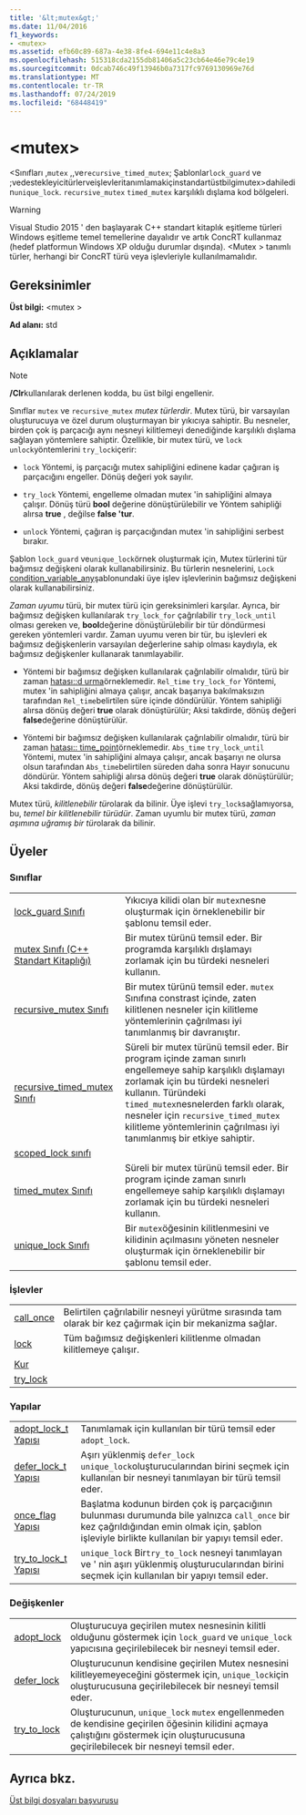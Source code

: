 ```yaml
---
title: '&lt;mutex&gt;'
ms.date: 11/04/2016
f1_keywords:
- <mutex>
ms.assetid: efb60c89-687a-4e38-8fe4-694e11c4e8a3
ms.openlocfilehash: 515318cda2155db81406a5c23cb64e46e79c4e19
ms.sourcegitcommit: 0dcab746c49f13946b0a7317fc9769130969e76d
ms.translationtype: MT
ms.contentlocale: tr-TR
ms.lasthandoff: 07/24/2019
ms.locfileid: "68448419"
---
```

# <a name="ltmutexgt"></a>&lt;mutex&gt;

\<Sınıfları ,`mutex` ,,ve`recursive_timed_mutex`; Şablonlar`lock_guard` ve ;vedestekleyicitürlerveişlevleritanımlamakiçinstandartüstbilgimutex>dahiledin`unique_lock`. `recursive_mutex` `timed_mutex` karşılıklı dışlama kod bölgeleri.

> [!WARNING]
> Visual Studio 2015 ' den başlayarak C++ standart kitaplık eşitleme türleri Windows eşitleme temel temellerine dayalıdır ve artık ConcRT kullanmaz (hedef platformun Windows XP olduğu durumlar dışında). \<Mutex > tanımlı türler, herhangi bir ConcRT türü veya işlevleriyle kullanılmamalıdır.

## <a name="requirements"></a>Gereksinimler

**Üst bilgi:** \<mutex >

**Ad alanı:** std

## <a name="remarks"></a>Açıklamalar

> [!NOTE]
> **/Clr**kullanılarak derlenen kodda, bu üst bilgi engellenir.

Sınıflar `mutex` ve `recursive_mutex` *mutex türlerdir*. Mutex türü, bir varsayılan oluşturucuya ve özel durum oluşturmayan bir yıkıcıya sahiptir. Bu nesneler, birden çok iş parçacığı aynı nesneyi kilitlemeyi denediğinde karşılıklı dışlama sağlayan yöntemlere sahiptir. Özellikle, bir mutex türü, ve `lock` `unlock`yöntemlerini `try_lock`içerir:

- `lock` Yöntemi, iş parçacığı mutex sahipliğini edinene kadar çağıran iş parçacığını engeller. Dönüş değeri yok sayılır.

- `try_lock` Yöntemi, engelleme olmadan mutex 'in sahipliğini almaya çalışır. Dönüş türü **bool** değerine dönüştürülebilir ve Yöntem sahipliği alırsa **true** , değilse **false 'tur**.

- `unlock` Yöntemi, çağıran iş parçacığından mutex 'in sahipliğini serbest bırakır.

Şablon `lock_guard` ve`unique_lock`örnek oluşturmak için, Mutex türlerini tür bağımsız değişkeni olarak kullanabilirsiniz. Bu türlerin nesnelerini, `Lock` [condition_variable_any](../standard-library/condition-variable-any-class.md)şablonundaki üye işlev işlevlerinin bağımsız değişkeni olarak kullanabilirsiniz.

*Zaman uyumu* türü, bir mutex türü için gereksinimleri karşılar. Ayrıca, bir bağımsız değişken kullanılarak `try_lock_for` çağrılabilir `try_lock_until` olması gereken ve, **bool**değerine dönüştürülebilir bir tür döndürmesi gereken yöntemleri vardır. Zaman uyumu veren bir tür, bu işlevleri ek bağımsız değişkenlerin varsayılan değerlerine sahip olması kaydıyla, ek bağımsız değişkenler kullanarak tanımlayabilir.

- Yöntemi bir bağımsız değişken kullanılarak çağrılabilir olmalıdır, türü bir zaman [hatası::d urma](../standard-library/duration-class.md)örneklemedir. `Rel_time` `try_lock_for` Yöntemi, mutex 'in sahipliğini almaya çalışır, ancak başarıya bakılmaksızın tarafından `Rel_time`belirtilen süre içinde döndürülür. Yöntem sahipliği alırsa dönüş değeri **true** olarak dönüştürülür; Aksi takdirde, dönüş değeri **false**değerine dönüştürülür.

- Yöntemi bir bağımsız değişken kullanılarak çağrılabilir olmalıdır, türü bir zaman [hatası:: time_point](../standard-library/time-point-class.md)örneklemedir. `Abs_time` `try_lock_until` Yöntemi, mutex 'in sahipliğini almaya çalışır, ancak başarıyı ne olursa olsun tarafından `Abs_time`belirtilen süreden daha sonra Hayır sonucunu döndürür. Yöntem sahipliği alırsa dönüş değeri **true** olarak dönüştürülür; Aksi takdirde, dönüş değeri **false**değerine dönüştürülür.

Mutex türü, *kilitlenebilir tür*olarak da bilinir. Üye işlevi `try_lock`sağlamıyorsa, bu, *temel bir kilitlenebilir türüdür*. Zaman uyumlu bir mutex türü, *zaman aşımına uğramış bir tür*olarak da bilinir.

## <a name="members"></a>Üyeler

### <a name="classes"></a>Sınıflar

|||
|-|-|
|[lock_guard Sınıfı](../standard-library/lock-guard-class.md)|Yıkıcıya kilidi olan bir `mutex`nesne oluşturmak için örneklenebilir bir şablonu temsil eder.|
|[mutex Sınıfı (C++ Standart Kitaplığı)](../standard-library/mutex-class-stl.md)|Bir mutex türünü temsil eder. Bir programda karşılıklı dışlamayı zorlamak için bu türdeki nesneleri kullanın.|
|[recursive_mutex Sınıfı](../standard-library/recursive-mutex-class.md)|Bir mutex türünü temsil eder. `mutex` Sınıfına constrast içinde, zaten kilitlenen nesneler için kilitleme yöntemlerinin çağrılması iyi tanımlanmış bir davranıştır.|
|[recursive_timed_mutex Sınıfı](../standard-library/recursive-timed-mutex-class.md)|Süreli bir mutex türünü temsil eder. Bir program içinde zaman sınırlı engellemeye sahip karşılıklı dışlamayı zorlamak için bu türdeki nesneleri kullanın. Türündeki `timed_mutex`nesnelerden farklı olarak, nesneler için `recursive_timed_mutex` kilitleme yöntemlerinin çağrılması iyi tanımlanmış bir etkiye sahiptir.|
|[scoped_lock sınıfı](../standard-library/scoped-lock-class.md)||
|[timed_mutex Sınıfı](../standard-library/timed-mutex-class.md)|Süreli bir mutex türünü temsil eder. Bir program içinde zaman sınırlı engellemeye sahip karşılıklı dışlamayı zorlamak için bu türdeki nesneleri kullanın.|
|[unique_lock Sınıfı](../standard-library/unique-lock-class.md)|Bir `mutex`öğesinin kilitlenmesini ve kilidinin açılmasını yöneten nesneler oluşturmak için örneklenebilir bir şablonu temsil eder.|

### <a name="functions"></a>İşlevler

|||
|-|-|
|[call_once](../standard-library/mutex-functions.md#call_once)|Belirtilen çağrılabilir nesneyi yürütme sırasında tam olarak bir kez çağırmak için bir mekanizma sağlar.|
|[lock](../standard-library/mutex-functions.md#lock)|Tüm bağımsız değişkenleri kilitlenme olmadan kilitlemeye çalışır.|
|[Kur](../standard-library/mutex-functions.md#swap)||
|[try_lock](../standard-library/mutex-functions.md#try_lock)||

### <a name="structs"></a>Yapılar

|||
|-|-|
|[adopt_lock_t Yapısı](../standard-library/adopt-lock-t-structure.md)|Tanımlamak için kullanılan bir türü temsil eder `adopt_lock`.|
|[defer_lock_t Yapısı](../standard-library/defer-lock-t-structure.md)|Aşırı yüklenmiş `defer_lock` `unique_lock`oluşturucularından birini seçmek için kullanılan bir nesneyi tanımlayan bir türü temsil eder.|
|[once_flag Yapısı](../standard-library/once-flag-structure.md)|Başlatma kodunun  birden çok iş parçacığının bulunması durumunda bile yalnızca `call_once` bir kez çağrıldığından emin olmak için, şablon işleviyle birlikte kullanılan bir yapıyı temsil eder.|
|[try_to_lock_t Yapısı](../standard-library/try-to-lock-t-structure.md)|`unique_lock`  Bir`try_to_lock` nesneyi tanımlayan ve ' nin aşırı yüklenmiş oluşturucularından birini seçmek için kullanılan bir yapıyı temsil eder.|

### <a name="variables"></a>Değişkenler

|||
|-|-|
|[adopt_lock](../standard-library/mutex-functions.md#adopt_lock)|Oluşturucuya geçirilen mutex nesnesinin kilitli olduğunu göstermek için `lock_guard` ve `unique_lock` yapıcısına geçirilebilecek bir nesneyi temsil eder.|
|[defer_lock](../standard-library/mutex-functions.md#defer_lock)|Oluşturucunun kendisine geçirilen Mutex nesnesini kilitleyemeyeceğini göstermek için, `unique_lock`için oluşturucusuna geçirilebilecek bir nesneyi temsil eder.|
|[try_to_lock](../standard-library/mutex-functions.md#try_to_lock)|Oluşturucunun, `unique_lock` `mutex` engellenmeden de kendisine geçirilen öğesinin kilidini açmaya çalıştığını göstermek için oluşturucusuna geçirilebilecek bir nesneyi temsil eder.|

## <a name="see-also"></a>Ayrıca bkz.

[Üst bilgi dosyaları başvurusu](../standard-library/cpp-standard-library-header-files.md)
